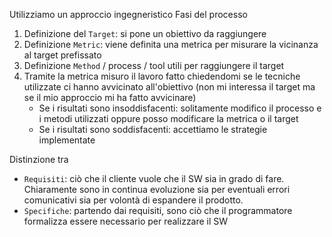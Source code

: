 Utilizziamo un approccio ingegneristico
Fasi del processo
1. Definizione del `Target`: si pone un obiettivo da raggiungere
2. Definizione `Metric`: viene definita una metrica per misurare la vicinanza al target prefissato
3. Definizione `Method` / process / tool utili per raggiungere il target
4. Tramite la metrica misuro il lavoro fatto chiedendomi se le tecniche utilizzate ci hanno avvicinato all'obiettivo (non mi interessa il target ma se il mio approccio mi ha fatto avvicinare)
	- Se i risultati sono insoddisfacenti: solitamente modifico il processo e i metodi utilizzati oppure posso modificare la metrica o il target
	- Se i risultati sono soddisfacenti: accettiamo le strategie implementate 

Distinzione tra 
- `Requisiti`: ciò che il cliente vuole che il SW sia in grado di fare. Chiaramente sono in continua evoluzione sia per eventuali errori comunicativi sia per volontà di espandere il prodotto.
- `Specifiche`: partendo dai requisiti, sono ciò che il programmatore formalizza essere necessario per realizzare il SW
